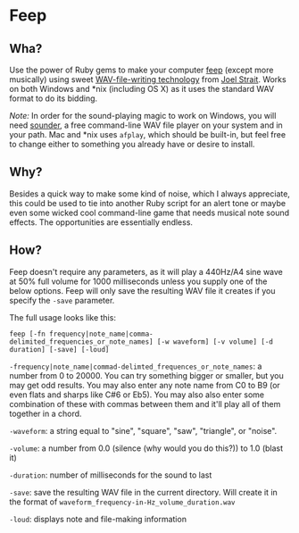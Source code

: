 # Feep

## Wha?
Use the power of Ruby gems to make your computer [feep](http://dictionary.reference.com/browse/feep) (except more musically) using sweet [WAV-file-writing technology](http://wavefilegem.com) from [Joel Strait](https://github.com/jstrait). Works on both Windows and *nix (including OS X) as it uses the standard WAV format to do its bidding.

_Note:_ In order for the sound-playing magic to work on Windows, you will need [sounder](http://www.elifulkerson.com/projects/commandline-wav-player.php), a free command-line WAV file player on your system and in your path. Mac and *nix uses `afplay`, which should be built-in, but feel free to change either to something you already have or desire to install.

## Why?

Besides a quick way to make some kind of noise, which I always appreciate, this could be used to tie into another Ruby script for an alert tone or maybe even some wicked cool command-line game that needs musical note sound effects. The opportunities are essentially endless.

## How?

Feep doesn't require any parameters, as it will play a 440Hz/A4 sine wave at 50% full volume for 1000 milliseconds unless you supply one of the below options. Feep will only save the resulting WAV file it creates if you specify the `-save` parameter.

The full usage looks like this:

`feep [-fn frequency|note_name|comma-delimited_frequencies_or_note_names] [-w waveform] [-v volume] [-d duration] [-save] [-loud]`

`-frequency|note_name|commad-delimted_frequences_or_note_names`: a number from 0 to 20000. You can try something bigger or smaller, but you may get odd results. You may also enter any note name from C0 to B9 (or even flats and sharps like C#6 or Eb5). You may also also enter some combination of these with commas between them and it'll play all of them together in a chord.

`-waveform`: a string equal to "sine", "square", "saw", "triangle", or "noise".

`-volume`: a number from 0.0 (silence (why would you do this?)) to 1.0 (blast it)

`-duration`: number of milliseconds for the sound to last

`-save`: save the resulting WAV file in the current directory. Will create it in the format of `waveform_frequency-in-Hz_volume_duration.wav`

`-loud`: displays note and file-making information